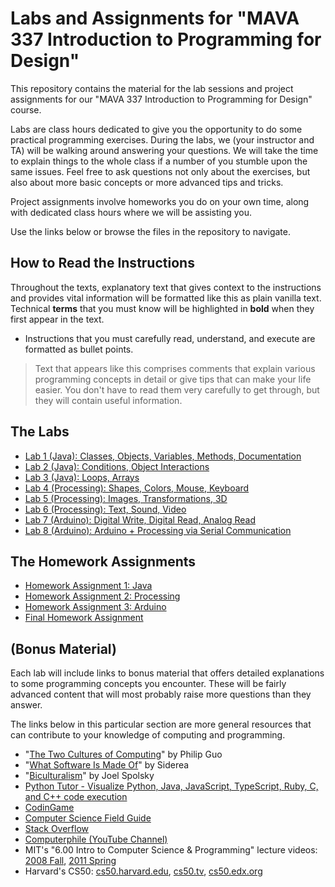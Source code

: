 # Labs and Assignments for "MAVA 337 Introduction to Programming for Design"

This repository contains the material for the lab sessions and project assignments for our "MAVA 337 Introduction to Programming for Design" course.

Labs are class hours dedicated to give you the opportunity to do some practical programming exercises. During the labs, we (your instructor and TA) will be walking around answering your questions. We will take the time to explain things to the whole class if a number of you stumble upon the same issues. Feel free to ask questions not only about the exercises, but also about more basic concepts or more advanced tips and tricks.

Project assignments involve homeworks you do on your own time, along with dedicated class hours where we will be assisting you.

Use the links below or browse the files in the repository to navigate.

## How to Read the Instructions

Throughout the texts, explanatory text that gives context to the instructions and provides vital information will be formatted like this as plain vanilla text. Technical **terms** that you must know will be highlighted in **bold** when they first appear in the text.

- Instructions that you must carefully read, understand, and execute are formatted as bullet points.

> Text that appears like this comprises comments that explain various programming concepts in detail or give tips that can make your life easier. You don't have to read them very carefully to get through, but they will contain useful information.

## The Labs

- [Lab 1 (Java): Classes, Objects, Variables, Methods, Documentation](Lab1_Java_Essentials)
- [Lab 2 (Java): Conditions, Object Interactions](Lab2_Java_ConditionsInteractions)
- [Lab 3 (Java): Loops, Arrays](Lab3_Java_LoopsArrays)
- [Lab 4 (Processing): Shapes, Colors, Mouse, Keyboard](Lab4_Processing_ShapesColorsMouseKeyboard)
- [Lab 5 (Processing): Images, Transformations, 3D](Lab5_Processing_TransformationsImages3D)
- [Lab 6 (Processing): Text, Sound, Video](Lab6_Processing_TextSoundVideo)
- [Lab 7 (Arduino): Digital Write, Digital Read, Analog Read](Lab7_Arduino_Essentials)
- [Lab 8 (Arduino): Arduino + Processing via Serial Communication](Lab8_Arduino_Serial)

## The Homework Assignments

- [Homework Assignment 1: Java](Assignment1_Java)
- [Homework Assignment 2: Processing](Assignment2_Processing)
- [Homework Assignment 3: Arduino](Assignment3_Arduino)
- [Final Homework Assignment](Assignment_Final)

## (Bonus Material)

Each lab will include links to bonus material that offers detailed explanations to some programming concepts you encounter. These will be fairly advanced content that will most probably raise more questions than they answer.

The links below in this particular section are more general resources that can contribute to your knowledge of computing and programming.

- "[The Two Cultures of Computing](http://pgbovine.net/two-cultures-of-computing.htm)" by Philip Guo
- "[What Software Is Made Of](http://siderea.livejournal.com/1241996.html)" by Siderea
- "[Biculturalism](http://www.joelonsoftware.com/articles/Biculturalism.html)" by Joel Spolsky
- [Python Tutor - Visualize Python, Java, JavaScript, TypeScript, Ruby, C, and C++ code execution](http://pythontutor.com/)
- [CodinGame](https://www.codingame.com/)
- [Computer Science Field Guide](http://www.csfieldguide.org.nz/)
- [Stack Overflow](http://stackoverflow.com/)
- [Computerphile (YouTube Channel)](https://www.youtube.com/user/Computerphile)
- MIT's "6.00 Intro to Computer Science & Programming" lecture videos: [2008 Fall](https://www.youtube.com/playlist?list=PL4C4720A6F225E074), [2011 Spring](https://www.youtube.com/playlist?list=PLB2BE3D6CA77BB8F7)
- Harvard's CS50: [cs50.harvard.edu](https://cs50.harvard.edu/), [cs50.tv](http://cs50.tv), [cs50.edx.org](https://cs50.edx.org)
